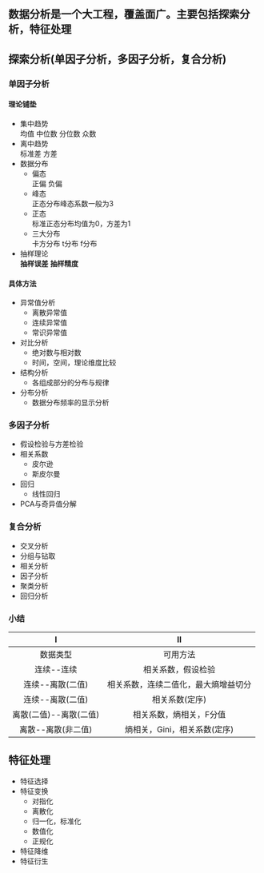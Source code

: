 ## 数据分析是一个大工程，覆盖面广。主要包括探索分析，特征处理
## 探索分析(单因子分析，多因子分析，复合分析)
### 单因子分析
#### 理论铺垫
- 集中趋势  
  均值  中位数  分位数  众数
- 离中趋势  
  标准差  方差
- 数据分布
  - 偏态  
    正偏  负偏
  - 峰态  
    正态分布峰态系数一般为3
  - 正态  
    标准正态分布均值为0，方差为1
  - 三大分布  
    卡方分布  t分布  f分布
- 抽样理论  
  **抽样误差** **抽样精度**
  
#### 具体方法
- 异常值分析
  - 离散异常值
  - 连续异常值
  - 常识异常值
- 对比分析
  - 绝对数与相对数
  - 时间，空间，理论维度比较
- 结构分析
  - 各组成部分的分布与规律
- 分布分析
  - 数据分布频率的显示分析

### 多因子分析
- 假设检验与方差检验
- 相关系数
  - 皮尔逊
  - 斯皮尔曼
- 回归
  - 线性回归
- PCA与奇异值分解

### 复合分析
- 交叉分析
- 分组与钻取
- 相关分析
- 因子分析
- 聚类分析
- 回归分析

### 小结
| Ⅰ | Ⅱ  |
|:----:|:----:|
|数据类型|可用方法|
|连续--连续|相关系数，假设检验|
|连续--离散(二值)|相关系数，连续二值化，最大熵增益切分|
|连续--离散(二值)|相关系数(定序)|
|离散(二值)--离散(二值)|相关系数，熵相关，F分值|
|离散--离散(非二值)|熵相关，Gini，相关系数(定序)|

## 特征处理
- 特征选择
- 特征变换
  - 对指化
  - 离散化
  - 归一化，标准化
  - 数值化
  - 正规化
- 特征降维
- 特征衍生